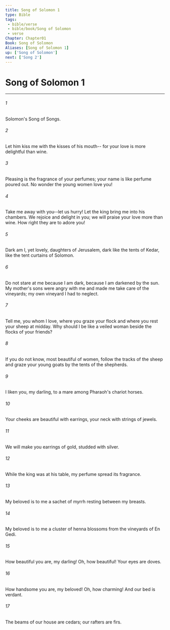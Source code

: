 ```yaml
---
title: Song of Solomon 1
type: Bible
tags:
 - bible/verse
 - bible/book/Song of Solomon
 - verse
Chapter: Chapter01
Book: Song of Solomon
Aliases: [Song of Solomon 1]
up: ['Song of Solomon']
next: ['Song 2']
---
```

# Song of Solomon 1

***


###### 1 
Solomon's Song of Songs. 

###### 2 
Let him kiss me with the kisses of his mouth-- for your love is more delightful than wine. 

###### 3 
Pleasing is the fragrance of your perfumes; your name is like perfume poured out. No wonder the young women love you! 

###### 4 
Take me away with you--let us hurry! Let the king bring me into his chambers. We rejoice and delight in you; we will praise your love more than wine. How right they are to adore you! 

###### 5 
Dark am I, yet lovely, daughters of Jerusalem, dark like the tents of Kedar, like the tent curtains of Solomon. 

###### 6 
Do not stare at me because I am dark, because I am darkened by the sun. My mother's sons were angry with me and made me take care of the vineyards; my own vineyard I had to neglect. 

###### 7 
Tell me, you whom I love, where you graze your flock and where you rest your sheep at midday. Why should I be like a veiled woman beside the flocks of your friends? 

###### 8 
If you do not know, most beautiful of women, follow the tracks of the sheep and graze your young goats by the tents of the shepherds. 

###### 9 
I liken you, my darling, to a mare among Pharaoh's chariot horses. 

###### 10 
Your cheeks are beautiful with earrings, your neck with strings of jewels. 

###### 11 
We will make you earrings of gold, studded with silver. 

###### 12 
While the king was at his table, my perfume spread its fragrance. 

###### 13 
My beloved is to me a sachet of myrrh resting between my breasts. 

###### 14 
My beloved is to me a cluster of henna blossoms from the vineyards of En Gedi. 

###### 15 
How beautiful you are, my darling! Oh, how beautiful! Your eyes are doves. 

###### 16 
How handsome you are, my beloved! Oh, how charming! And our bed is verdant. 

###### 17 
The beams of our house are cedars; our rafters are firs. 
